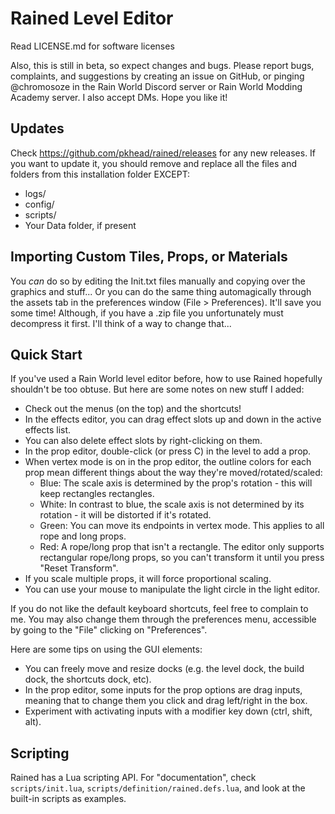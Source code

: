 # Rained Level Editor
Read LICENSE.md for software licenses

Also, this is still in beta, so expect changes and bugs. Please report bugs, complaints, and suggestions by creating an issue on GitHub, or pinging @chromosoze in the Rain World Discord server or Rain World Modding Academy server. I also accept DMs. Hope you like it!

## Updates
Check https://github.com/pkhead/rained/releases for any new releases. If you want to update it, you should remove and replace all the files and folders from this installation folder EXCEPT:
- logs/
- config/
- scripts/
- Your Data folder, if present

## Importing Custom Tiles, Props, or Materials
You *can* do so by editing the Init.txt files manually and copying over the graphics and stuff... Or you can do the same thing automagically through the assets tab in the preferences window (File > Preferences). It'll save you some time! Although, if you have a .zip file you unfortunately must decompress it first. I'll think of a way to change that... 

## Quick Start
If you've used a Rain World level editor before, how to use Rained hopefully shouldn't be too obtuse. But here are some notes on new stuff I added:
- Check out the menus (on the top) and the shortcuts!
- In the effects editor, you can drag effect slots up and down in the active effects list.
- You can also delete effect slots by right-clicking on them.
- In the prop editor, double-click (or press C) in the level to add a prop.
- When vertex mode is on in the prop editor, the outline colors for each prop mean different things about the way they're moved/rotated/scaled:
  - Blue: The scale axis is determined by the prop's rotation - this will keep rectangles rectangles.
  - White: In contrast to blue, the scale axis is not determined by its rotation - it will be distorted if it's rotated.
  - Green: You can move its endpoints in vertex mode. This applies to all rope and long props.
  - Red: A rope/long prop that isn't a rectangle. The editor only supports rectangular rope/long props, so you can't transform it until you press "Reset Transform".
- If you scale multiple props, it will force proportional scaling.
- You can use your mouse to manipulate the light circle in the light editor.

If you do not like the default keyboard shortcuts, feel free to complain to me. You may also change them through the preferences menu,
accessible by going to the "File" clicking on "Preferences".

Here are some tips on using the GUI elements:
- You can freely move and resize docks (e.g. the level dock, the build dock, the shortcuts dock, etc).
- In the prop editor, some inputs for the prop options are drag inputs, meaning that to change them you
  click and drag left/right in the box.
- Experiment with activating inputs with a modifier key down (ctrl, shift, alt).

## Scripting
Rained has a Lua scripting API. For "documentation", check `scripts/init.lua`, `scripts/definition/rained.defs.lua`, and
look at the built-in scripts as examples.